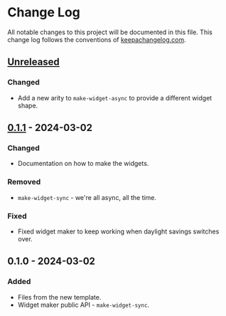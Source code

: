 # Change Log
All notable changes to this project will be documented in this file. This change log follows the conventions of [keepachangelog.com](http://keepachangelog.com/).

## [Unreleased]
### Changed
- Add a new arity to `make-widget-async` to provide a different widget shape.

## [0.1.1] - 2024-03-02
### Changed
- Documentation on how to make the widgets.

### Removed
- `make-widget-sync` - we're all async, all the time.

### Fixed
- Fixed widget maker to keep working when daylight savings switches over.

## 0.1.0 - 2024-03-02
### Added
- Files from the new template.
- Widget maker public API - `make-widget-sync`.

[Unreleased]: https://github.com/kurtharriger/kurtharriger.clj-mergetool/compare/0.1.1...HEAD
[0.1.1]: https://github.com/kurtharriger/kurtharriger.clj-mergetool/compare/0.1.0...0.1.1
